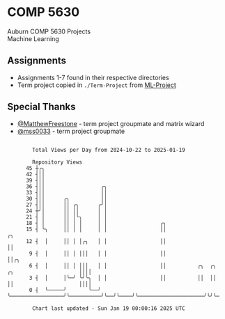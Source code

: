 # COMP 5630
Auburn COMP 5630 Projects  
Machine Learning

## Assignments
- Assignments 1-7 found in their respective directories
- Term project copied in `./Term-Project` from [ML-Project](https://github.com/wumphlett/ML-Project)

## Special Thanks
- [@MatthewFreestone](https://github.com/MatthewFreestone) - term project groupmate and matrix wizard
- [@mss0033](https://github.com/mss0033) - term project groupmate

```

        Total Views per Day from 2024-10-22 to 2025-01-19

        Repository Views
      45 ┼╭╮
      42 ┤││
      39 ┤││
      36 ┤││                  ╭╮
      33 ┤││                  ││
      30 ┤││      ╭╮          ││
      27 ┤││      ││ ╭╮      ╭╯│
      24 ┼╯│      ││ ││      │ │
      21 ┤ │      ││ │╰╮     │ │
      18 ┤ │      ││ │ │     │ │                 ╭╮
      15 ┤ ╰╮     ││ │ │     │ │                 ││                                           ╭╮
      12 ┤  │     ││ │ │╭╮   │ │                 ││                                           ││
       9 ┤  │     ││ │ │││   │ │                 ││                                           ││╭╮
       6 ┤  │     ││ │ │││   │ │                 ││          ╭╮  ╭╮    ╭╮                     ││││
       3 ┤  │     │╰─╯ ╰╯╰╮  │ │                 ││          ││  ││    ││                     ││││
       0 ┤  ╰─────╯       ╰──╯ ╰─────────────────╯╰──────────╯╰──╯╰────╯╰─────────────────────╯╰╯╰─

        Chart last updated - Sun Jan 19 00:00:16 2025 UTC
        
```
